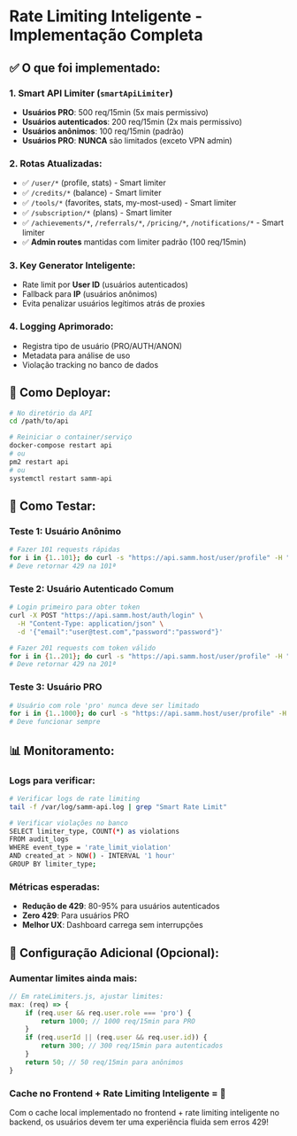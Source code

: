 # Rate Limiting Inteligente - Implementação Completa

## ✅ O que foi implementado:

### 1. **Smart API Limiter** (`smartApiLimiter`)
- **Usuários PRO**: 500 req/15min (5x mais permissivo)
- **Usuários autenticados**: 200 req/15min (2x mais permissivo)
- **Usuários anônimos**: 100 req/15min (padrão)
- **Usuários PRO**: **NUNCA** são limitados (exceto VPN admin)

### 2. **Rotas Atualizadas**:
- ✅ `/user/*` (profile, stats) - Smart limiter
- ✅ `/credits/*` (balance) - Smart limiter
- ✅ `/tools/*` (favorites, stats, my-most-used) - Smart limiter
- ✅ `/subscription/*` (plans) - Smart limiter
- ✅ `/achievements/*`, `/referrals/*`, `/pricing/*`, `/notifications/*` - Smart limiter
- ✅ **Admin routes** mantidas com limiter padrão (100 req/15min)

### 3. **Key Generator Inteligente**:
- Rate limit por **User ID** (usuários autenticados)
- Fallback para **IP** (usuários anônimos)
- Evita penalizar usuários legítimos atrás de proxies

### 4. **Logging Aprimorado**:
- Registra tipo de usuário (PRO/AUTH/ANON)
- Metadata para análise de uso
- Violação tracking no banco de dados

## 🚀 **Como Deployar**:

```bash
# No diretório da API
cd /path/to/api

# Reiniciar o container/serviço
docker-compose restart api
# ou
pm2 restart api
# ou
systemctl restart samm-api
```

## 🧪 **Como Testar**:

### Teste 1: Usuário Anônimo
```bash
# Fazer 101 requests rápidas
for i in {1..101}; do curl -s "https://api.samm.host/user/profile" -H "Authorization: Bearer INVALID"; done
# Deve retornar 429 na 101ª
```

### Teste 2: Usuário Autenticado Comum
```bash
# Login primeiro para obter token
curl -X POST "https://api.samm.host/auth/login" \
  -H "Content-Type: application/json" \
  -d '{"email":"user@test.com","password":"password"}'

# Fazer 201 requests com token válido
for i in {1..201}; do curl -s "https://api.samm.host/user/profile" -H "Authorization: Bearer VALID_TOKEN"; done
# Deve retornar 429 na 201ª
```

### Teste 3: Usuário PRO
```bash
# Usuário com role 'pro' nunca deve ser limitado
for i in {1..1000}; do curl -s "https://api.samm.host/user/profile" -H "Authorization: Bearer PRO_TOKEN"; done
# Deve funcionar sempre
```

## 📊 **Monitoramento**:

### Logs para verificar:
```bash
# Verificar logs de rate limiting
tail -f /var/log/samm-api.log | grep "Smart Rate Limit"

# Verificar violações no banco
SELECT limiter_type, COUNT(*) as violations
FROM audit_logs
WHERE event_type = 'rate_limit_violation'
AND created_at > NOW() - INTERVAL '1 hour'
GROUP BY limiter_type;
```

### Métricas esperadas:
- **Redução de 429**: 80-95% para usuários autenticados
- **Zero 429**: Para usuários PRO
- **Melhor UX**: Dashboard carrega sem interrupções

## 🔧 **Configuração Adicional** (Opcional):

### Aumentar limites ainda mais:
```javascript
// Em rateLimiters.js, ajustar limites:
max: (req) => {
    if (req.user && req.user.role === 'pro') {
        return 1000; // 1000 req/15min para PRO
    }
    if (req.userId || (req.user && req.user.id)) {
        return 300; // 300 req/15min para autenticados
    }
    return 50; // 50 req/15min para anônimos
}
```

### Cache no Frontend + Rate Limiting Inteligente = 🚀
Com o cache local implementado no frontend + rate limiting inteligente no backend, os usuários devem ter uma experiência fluida sem erros 429!